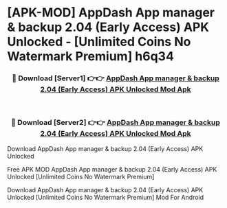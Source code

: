 # [APK-MOD] AppDash  App manager & backup 2.04 (Early Access) APK Unlocked - [Unlimited Coins No Watermark Premium] h6q34



<div align="center">
<h3>🔴 Download [Server1] 👉👉 <a href="https://momento.my/?title=AppDash__App_manager_&_backup_2.04_(Early_Access)_APK_Unlocked">AppDash  App manager & backup 2.04 (Early Access) APK Unlocked Mod Apk</a></h3><br>

<h3>🔴 Download [Server2] 👉👉 <a href="https://momento.my/?title=AppDash__App_manager_&_backup_2.04_(Early_Access)_APK_Unlocked">AppDash  App manager & backup 2.04 (Early Access) APK Unlocked Mod Apk</a></h3>
</div>



Download AppDash  App manager & backup 2.04 (Early Access) APK Unlocked 

Free APK MOD AppDash  App manager & backup 2.04 (Early Access) APK Unlocked [Unlimited Coins No Watermark Premium]

Download AppDash  App manager & backup 2.04 (Early Access) APK Unlocked [Unlimited Coins No Watermark Premium] Mod For Android
